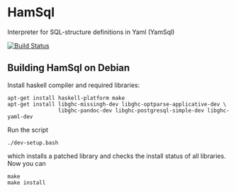 HamSql
======

Interpreter for SQL-structure definitions in Yaml (YamSql)

[![Build Status](https://travis-ci.org/qua-bla/hamsql.svg?branch=master)](https://travis-ci.org/qua-bla/hamsql)

## Building HamSql on Debian

Install haskell compiler and required libraries:

    apt-get install haskell-platform make
    apt-get install libghc-missingh-dev libghc-optparse-applicative-dev \
                    libghc-pandoc-dev libghc-postgresql-simple-dev libghc-yaml-dev

Run the script

    ./dev-setup.bash

which installs a patched library and checks the install status of all libraries.
Now you can

    make
    make install
